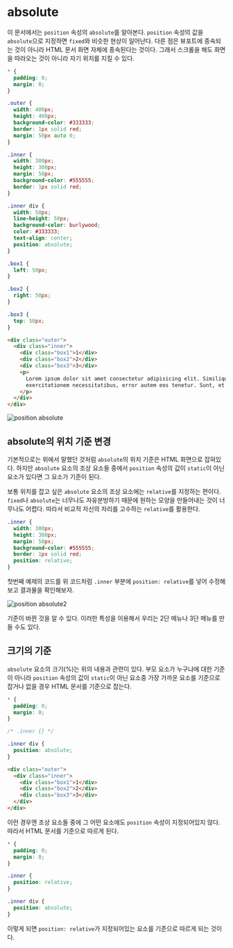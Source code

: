 # absolute
이 문서에서는 `position` 속성의 `absolute`를 알아본다. `position` 속성의 값을 `absolute`으로 지정하면 `fixed`와 비슷한 현상이 일어난다. 다른 점은 뷰포트에 종속되는 것이 아니라 HTML 문서 화면 자체에 종속된다는 것이다. 그래서 스크롤을 해도 화면을 따라오는 것이 아니라 자기 위치를 지킬 수 있다.

```css
* {
  padding: 0;
  margin: 0;
}

.outer {
  width: 400px;
  height: 400px;
  background-color: #333333;
  border: 1px solid red;
  margin: 50px auto 0;
}

.inner {
  width: 300px;
  height: 300px;
  margin: 50px;
  background-color: #555555;
  border: 1px solid red;
}

.inner div {
  width: 50px;
  line-height: 50px;
  background-color: burlywood;
  color: #333333;
  text-align: center;
  position: absolute;
}

.box1 {
  left: 50px;
}

.box2 {
  right: 50px;
}

.box3 {
  top: 50px;
}
```

```html
<div class="outer">
  <div class="inner">
    <div class="box1">1</div>
    <div class="box2">2</div>
    <div class="box3">3</div>
    <p>
      Lorem ipsum dolor sit amet consectetur adipisicing elit. Similique minus nihil soluta, obcaecati aliquam ipsam
      exercitationem necessitatibus, error autem eos tenetur. Sunt, et vero! Eveniet ipsa at dignissimos dolores ut.
    </p>
  </div>
</div>
```

![position absolute](https://drive.google.com/uc?export=view&id=1cNzolXDJx98_Fg6q5BkMqRVqqfTVHa1Q)

## absolute의 위치 기준 변경
기본적으로는 위에서 말했던 것처럼 `absolute`의 위치 기준은 HTML 화면으로 잡혀있다. 하지만 `absolute` 요소의 조상 요소들 중에서 `position` 속성의 값이 `static`이 아닌 요소가 있다면 그 요소가 기준이 된다.

보통 위치를 잡고 싶은 `absolute` 요소의 조상 요소에는 `relative`를 지정하는 편이다. `fixed`나 `absolute`는 너무나도 자유분방하기 때문에 원하는 모양을 만들어내는 것이 너무나도 어렵다. 따라서 비교적 자신의 자리를 고수하는 `relative`를 활용한다.

```css
.inner {
  width: 300px;
  height: 300px;
  margin: 50px;
  background-color: #555555;
  border: 1px solid red;
  position: relative;
}
```

첫번째 예제의 코드를 위 코드처럼 `.inner` 부분에 `position: relative`를 넣어 수정해보고 결과물을 확인해보자.

![position absolute2](https://drive.google.com/uc?export=view&id=1nAO83gleJxEFO09290-QGdmx565I45N9)

기준이 바뀐 것을 알 수 있다. 이러한 특성을 이용해서 우리는 2단 메뉴나 3단 메뉴를 만들 수도 있다.

## 크기의 기준
`absolute` 요소의 크기(%)는 위의 내용과 관련이 있다. 부모 요소가 누구냐에 대한 기준이 아니라 `position` 속성의 값이 `static`이 아닌 요소중 가장 가까운 요소를 기준으로 잡거나 없을 경우 HTML 문서를 기준으로 잡는다.

```css
* {
  padding: 0;
  margin: 0;
}

/* .inner {} */

.inner div {
  position: absolute;
}
```

```html
<div class="outer">
  <div class="inner">
    <div class="box1">1</div>
    <div class="box2">2</div>
    <div class="box3">3</div>
  </div>
</div>
```

이런 경우엔 조상 요소들 중에 그 어떤 요소에도 `position` 속성이 지정되어있지 않다. 따라서 HTML 문서를 기준으로 따르게 된다.

```css
* {
  padding: 0;
  margin: 0;
}

.inner {
  position: relative;
}

.inner div {
  position: absolute;
}
```

이렇게 되면 `position: relative`가 지정되어있는 요소를 기준으로 따르게 되는 것이다.